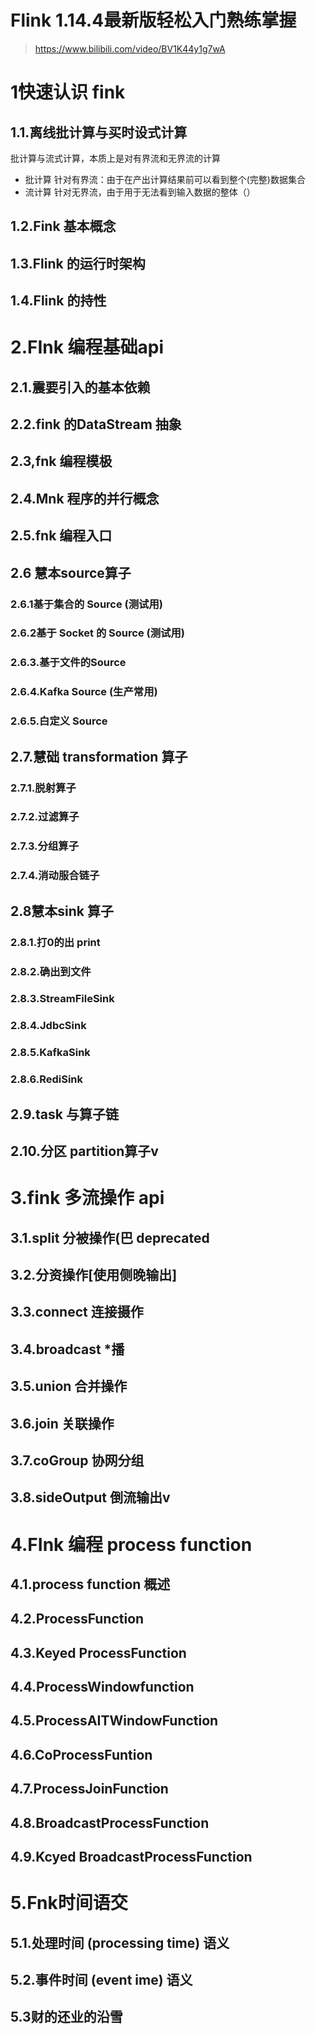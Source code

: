 # Flink 1.14.4最新版轻松入门熟练掌握

> https://www.bilibili.com/video/BV1K44y1g7wA
> 
>

# 1快速认识 fink
## 1.1.离线批计算与买时设式计算
批计算与流式计算，本质上是对有界流和无界流的计算

- 批计算
针对有界流：由于在产出计算结果前可以看到整个(完整)数据集合
- 流计算
针对无界流，由于用于无法看到输入数据的整体（）

## 1.2.Fink 基本概念

## 1.3.Flink 的运行时架构
## 1.4.Flink 的持性

#  2.FInk 编程基础api
## 2.1.震要引入的基本依赖
## 2.2.fink 的DataStream 抽象
## 2.3,fnk 编程模极
## 2.4.Mnk 程序的并行概念
## 2.5.fnk 编程入口

## 2.6 慧本source算子
### 2.6.1基于集合的 Source (测试用)
### 2.6.2基于 Socket 的 Source (测试用)
### 2.6.3.基于文件的Source
### 2.6.4.Kafka Source (生产常用)
### 2.6.5.白定义 Source

## 2.7.慧础 transformation 算子
### 2.7.1.脱射算子
### 2.7.2.过滤算子
### 2.7.3.分组算子
### 2.7.4.消动服合链子

## 2.8慧本sink 算子
### 2.8.1.打0的出 print
### 2.8.2.确出到文件
### 2.8.3.StreamFileSink
### 2.8.4.JdbcSink
### 2.8.5.KafkaSink
### 2.8.6.RediSink


## 2.9.task 与算子链
## 2.10.分区 partition算子v 

# 3.fink 多流操作 api
## 3.1.split 分被操作(巴 deprecated
## 3.2.分资操作[使用侧晚输出]
## 3.3.connect 连接摄作
## 3.4.broadcast *播
## 3.5.union 合并操作
## 3.6.join 关联操作
## 3.7.coGroup 协网分组
## 3.8.sideOutput 倒流输出v

# 4.FInk 编程 process function
## 4.1.process function 概述
## 4.2.ProcessFunction
## 4.3.Keyed ProcessFunction
## 4.4.ProcessWindowfunction
## 4.5.ProcessAITWindowFunction
## 4.6.CoProcessFuntion
## 4.7.ProcessJoinFunction
## 4.8.BroadcastProcessFunction
## 4.9.Kcyed BroadcastProcessFunction

# 5.Fnk时间语交
## 5.1.处理时间 (processing time) 语义
## 5.2.事件时间 (event ime) 语义
## 5.3财的还业的沿雪
